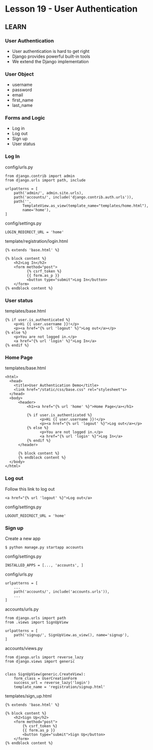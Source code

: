 # Lesson 19 - User Authentication

## LEARN

### User Authentication

* User authentication is hard to get right
* Django provides powerful built-in tools
* We extend the Django implementation


### User Object
* username
* password
* email
* first_name
* last_name


### Forms and Logic
* Log in
* Log out
* Sign up
* User status


### Log In

config/urls.py

    from django.contrib import admin
    from django.urls import path, include

    urlpatterns = [
        path('admin/', admin.site.urls),
        path('accounts/', include('django.contrib.auth.urls')),
        path('', 
            TemplateView.as_view(template_name="templates/home.html"), 
            name='home'),
    ]


config/settings.py

    LOGIN_REDIRECT_URL = 'home'


template/registration/login.html

    {% extends 'base.html' %}

    {% block content %}
        <h2>Log In</h2>
        <form method="post">
              {% csrf_token %}
              {{ form.as_p }}
              <button type="submit">Log In</button>
        </form>
    {% endblock content %}


### User status

templates/base.html

    {% if user.is_authenticated %}
        <p>Hi {{ user.username }}!</p>
        <p><a href="{% url 'logout' %}">Log out</a></p>
    {% else %}
        <p>You are not logged in.</p>
        <a href="{% url 'login' %}">Log In</a>
    {% endif %}



### Home Page

templates/base.html

    <html>
      <head>
        <title>User Authentication Demo</title>
        <link href="/static/css/base.css" rel="stylesheet"s>
      </head>
      <body>
          <header>
              <h1><a href="{% url 'home' %}">Home Page</a></h1>

              {% if user.is_authenticated %}
                    <p>Hi {{ user.username }}!</p>
                    <p><a href="{% url 'logout' %}">Log out</a></p>
              {% else %}
                    <p>You are not logged in.</p>
                    <a href="{% url 'login' %}">Log In</a>
              {% endif %}
          </header>

          {% block content %}
          {% endblock content %}
      </body>
    </html>



### Log out
Follow this link to log out

    <a href="{% url 'logout' %}">Log out</a>

config/settings.py

    LOGOUT_REDIRECT_URL = 'home'


### Sign up

Create a new app

    $ python manage.py startapp accounts

config/settings.py

    INSTALLED_APPS = [..., 'accounts', ]


config/urls.py

    urlpatterns = [
        ...
        path('accounts/', include('accounts.urls')),
        ...
    ]


accounts/urls.py

    from django.urls import path
    from .views import SignUpView

    urlpatterns = [
        path('signup/', SignUpView.as_view(), name='signup'),
    ]


accounts/views.py

    from django.urls import reverse_lazy
    from django.views import generic


    class SignUpView(generic.CreateView):
        form_class = UserCreationForm
        success_url = reverse_lazy('login')
        template_name = 'registration/signup.html'


templates/sign_up.html

    {% extends 'base.html' %}

    {% block content %}
        <h2>Sign Up</h2>
        <form method="post">
            {% csrf_token %}
            {{ form.as_p }}
            <button type="submit">Sign Up</button>
        </form>
    {% endblock content %}



